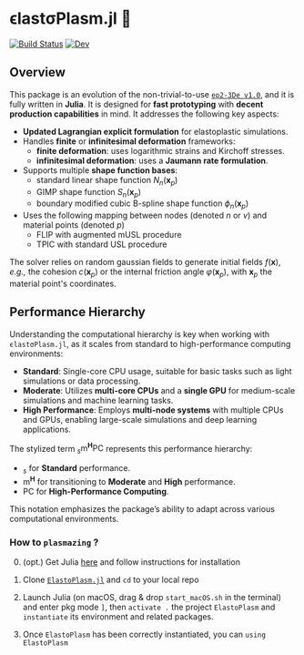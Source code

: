 # ϵlastσPlasm.jl 👻
[![Build Status](https://github.com/ewyser/ElastoPlasm.jl/workflows/CI/badge.svg)](https://github.com/ewyser/ElastoPlasm.jl/actions)
[![Dev](https://imgy.shields.io/badge/docs-dev-blue.svg)](https://ewyser.github.io/ElastoPlasm.jl/)
<!---
[![Stable](https://img.shields.io/badge/docs-stable-blue.svg)](https://juliaci.github.io/PkgTemplates.jl/stable)
[![](https://img.shields.io/badge/docs-stable-blue.svg?logo=quicklook)](https://github.com/LandslideSIM/MaterialPointSolver.jl/wiki)
[![](https://img.shields.io/badge/version-v0.3.0-926116)]()

[![](https://img.shields.io/badge/NVIDIA-CUDA-green.svg?logo=nvidia)](https://developer.nvidia.com/cuda-toolkit)
[![](https://img.shields.io/badge/AMD-ROCm-red.svg?logo=amd)](https://www.amd.com/en/products/software/rocm.html)
[![](https://img.shields.io/badge/Intel-oneAPI-blue.svg?logo=intel)](https://www.intel.com/content/www/us/en/developer/tools/oneapi/overview.html)
[![](https://img.shields.io/badge/Apple-Metal-purple.svg?logo=apple)](https://developer.apple.com/metal/)
-->

## Overview
This package is an evolution of the non-trivial-to-use [`ep2-3De v1.0`](https://github.com/ewyser/ep2-3De), and it is fully written in **Julia**. It is designed for **fast prototyping** with **decent production capabilities** in mind. It addresses the following key aspects:

- **Updated Lagrangian explicit formulation** for elastoplastic simulations.
- Handles **finite** or **infinitesimal deformation** frameworks:
  - **finite deformation**: uses logarithmic strains and Kirchoff stresses.
  - **infinitesimal deformation**: uses a **Jaumann rate formulation**.
- Supports multiple **shape function bases**:
    - standard linear shape function $N_n(\boldsymbol{x}_p)$
    - GIMP shape function $S_n(\boldsymbol{x}_p)$
    - boundary modified cubic B-spline shape function $\phi_n(\boldsymbol{x}_p)$
- Uses the following mapping between nodes (denoted $n$ or $v$) and material points (denoted $p$)
    - FLIP with augmented mUSL procedure
    - TPIC with standard USL procedure

The solver relies on random gaussian fields to generate initial fields $f(\boldsymbol{x})$, *e.g.,* the cohesion $c(\boldsymbol{x}_p)$ or the internal friction angle $\varphi(\boldsymbol{x}_p)$, with $\boldsymbol{x}_p$ the material point's coordinates.

## Performance Hierarchy
Understanding the computational hierarchy is key when working with `ϵlastσPlasm.jl`, as it scales from standard to high-performance computing environments:

- **Standard**: Single-core CPU usage, suitable for basic tasks such as light simulations or data processing.
- **Moderate**: Utilizes **multi-core CPUs** and a **single GPU** for medium-scale simulations and machine learning tasks.
- **High Performance**: Employs **multi-node systems** with multiple CPUs and GPUs, enabling large-scale simulations and deep learning applications.

The stylized term $_s\mathrm{m}^\mathbf{H}\mathrm{PC}$ represents this performance hierarchy:
- $_s$ for **Standard** performance.
- $\mathrm{m}^\mathbf{H}$ for transitioning to **Moderate** and **High** performance.
- $\mathrm{PC}$ for **High-Performance Computing**.

This notation emphasizes the package’s ability to adapt across various computational environments.


### How to ```plasmazing``` ?  

0. (opt.) Get Julia [here](https://julialang.org/downloads/) and follow instructions for installation

1. Clone [```ElastoPlasm.jl```](https://github.com/ewyser/elastoPlasm.jl/tree/main)  and ```cd``` to your local repo 

2. Launch Julia (on macOS, drag & drop ```start_macOS.sh``` in the terminal) and enter pkg mode ``` ] ```, then ```activate .``` the project ```ElastoPlasm``` and ```instantiate``` its environment and related packages.

4. Once ```ElastoPlasm``` has been correctly instantiated, you can ```using ElastoPlasm```

